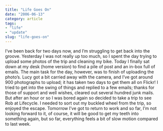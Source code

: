 ```yaml
---
title: "Life Goes On"
date: "2006-06-13"
category: article
tags:
- "life"
- "update"
slug: "life-goes-on"
---
```


I’ve been back for two days now, and I’m struggling to get back into the groove. Yesterday I was not really up too much, so I spent the day trying to upload some photos of the trip and cleaning my bike. Today I finally sat down at my desk (home version) to find a pile of post and an in-box full of emails. The main task for the day, however, was to finish of uploading the photo’s. Lucy got a bit carried away with the camera, and I’ve got around 900 photographs to upload; it has taken two days to get them all on Flickr! I tried to get into the swing of things and replied to a few emails; thanks for those of support and well wishes, cleared out several hundred junk mails. But after an hour or so I was bored again so decided to take a trip to see Rob at Lifecycle. I needed to sort out my buckled wheel from the trip, so enjoyed the escape. Tomorrow I’ve got to return to work and so far, I’m not looking forward to it, of course, it will be good to get my teeth into something again, but so far, everything feels a bit of slow motion compared to last week.
